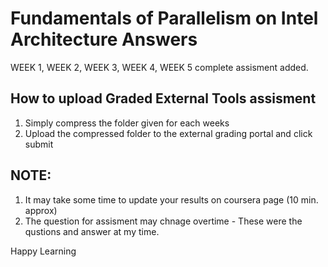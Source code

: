 # Fundamentals of Parallelism on Intel Architecture Answers
      

WEEK 1, WEEK 2, WEEK 3, WEEK 4, WEEK 5 complete assisment added.


## How to upload Graded External Tools assisment

1. Simply compress the folder given for each weeks
2. Upload the compressed folder to the external grading portal and click submit


## NOTE: 

1. It may take some time to update your results on coursera page (10 min. approx) 
2. The question for assisment may chnage overtime - These were the qustions and answer at my time.

Happy Learning

